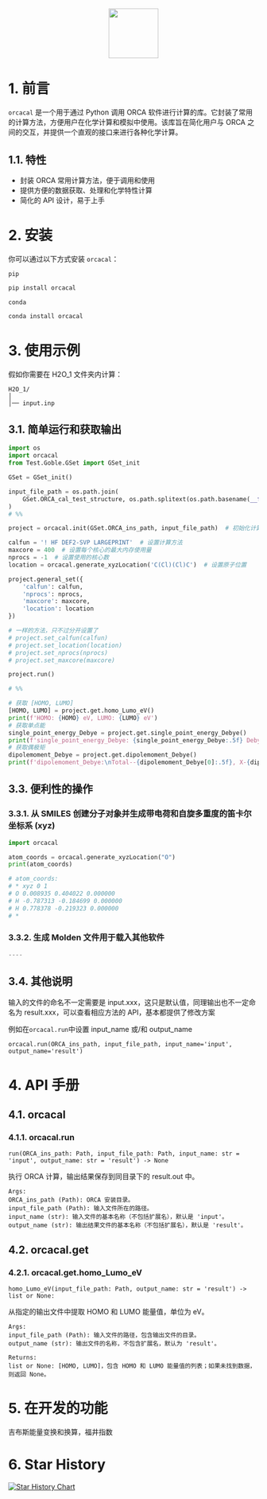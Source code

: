 <h1 align="center">
<img src="https://i.postimg.cc/wjY6JGFL/image.png" width="100">
</h1>

# 1. 前言

`orcacal` 是一个用于通过 Python 调用 ORCA 软件进行计算的库。它封装了常用的计算方法，方便用户在化学计算和模拟中使用。该库旨在简化用户与 ORCA 之间的交互，并提供一个直观的接口来进行各种化学计算。

## 1.1. 特性

- 封装 ORCA 常用计算方法，便于调用和使用
- 提供方便的数据获取、处理和化学特性计算
- 简化的 API 设计，易于上手

# 2. 安装

你可以通过以下方式安装 `orcacal`：

`pip`

```bash
pip install orcacal
```

`conda`

```bash
conda install orcacal
```

# 3. 使用示例

假如你需要在 H2O_1 文件夹内计算：

```
H2O_1/
│
│── input.inp
```

## 3.1. 简单运行和获取输出

```python
import os
import orcacal
from Test.Goble.GSet import GSet_init

GSet = GSet_init()

input_file_path = os.path.join(
	GSet.ORCA_cal_test_structure, os.path.splitext(os.path.basename(__file__))[0]
)
# %%

project = orcacal.init(GSet.ORCA_ins_path, input_file_path)  # 初始化计算类

calfun = '! HF DEF2-SVP LARGEPRINT'  # 设置计算方法
maxcore = 400  # 设置每个核心的最大内存使用量
nprocs = -1  # 设置使用的核心数
location = orcacal.generate_xyzLocation('C(Cl)(Cl)C')  # 设置原子位置

project.general_set({
	'calfun': calfun,
	'nprocs': nprocs,
	'maxcore': maxcore,
	'location': location
})

# 一样的方法，只不过分开设置了
# project.set_calfun(calfun)
# project.set_location(location)
# project.set_nprocs(nprocs)
# project.set_maxcore(maxcore)

project.run()

# %%

# 获取 [HOMO, LUMO]
[HOMO, LUMO] = project.get.homo_Lumo_eV()
print(f'HOMO: {HOMO} eV, LUMO: {LUMO} eV')
# 获取单点能
single_point_energy_Debye = project.get.single_point_energy_Debye()
print(f'single_point_energy_Debye: {single_point_energy_Debye:.5f} Debye')
# 获取偶极矩
dipolemoment_Debye = project.get.dipolemoment_Debye()
print(f'dipolemoment_Debye:\nTotal--{dipolemoment_Debye[0]:.5f}, X-{dipolemoment_Debye[1]:.5f}, Y-{dipolemoment_Debye[2]:.5f}, Z-{dipolemoment_Debye[3]:.5f} Debye')

```

## 3.3. 便利性的操作

### 3.3.1. 从 SMILES 创建分子对象并生成带电荷和自旋多重度的笛卡尔坐标系 (xyz)

```python
import orcacal

atom_coords = orcacal.generate_xyzLocation("O")
print(atom_coords)

# atom_coords:
# * xyz 0 1
# O 0.008935 0.404022 0.000000
# H -0.787313 -0.184699 0.000000
# H 0.778378 -0.219323 0.000000
# *
```

### 3.3.2. 生成 Molden 文件用于载入其他软件

```python
----
```

## 3.4. 其他说明

输入的文件的命名不一定需要是 input.xxx，这只是默认值，同理输出也不一定命名为 result.xxx，可以查看相应方法的 API，基本都提供了修改方案

例如在`orcacal.run`中设置 input_name 或/和 output_name

`orcacal.run(ORCA_ins_path, input_file_path, input_name='input', output_name='result')`

# 4. API 手册

## 4.1. orcacal

### 4.1.1. orcacal.run

`run(ORCA_ins_path: Path, input_file_path: Path, input_name: str = 'input', output_name: str = 'result') -> None`

执行 ORCA 计算，输出结果保存到同目录下的 result.out 中。

```
Args:
ORCA_ins_path (Path): ORCA 安装目录。
input_file_path (Path): 输入文件所在的路径。
input_name (str): 输入文件的基本名称（不包括扩展名），默认是 'input'。
output_name (str): 输出结果文件的基本名称（不包括扩展名），默认是 'result'。
```

## 4.2. orcacal.get

### 4.2.1. orcacal.get.homo_Lumo_eV

`homo_Lumo_eV(input_file_path: Path, output_name: str = 'result') -> list or None:`

从指定的输出文件中提取 HOMO 和 LUMO 能量值，单位为 eV。

```
Args:
input_file_path (Path): 输入文件的路径，包含输出文件的目录。
output_name (str): 输出文件的名称，不包含扩展名，默认为 'result'。

Returns:
list or None: [HOMO, LUMO]，包含 HOMO 和 LUMO 能量值的列表；如果未找到数据，则返回 None。
```

# 5. 在开发的功能

吉布斯能量变换和换算，福井指数

# 6. Star History

[![Star History Chart](https://api.star-history.com/svg?repos=HTY-DBY/orcacal&type=Date)](https://star-history.com/#HTY-DBY/orcacal&Date)